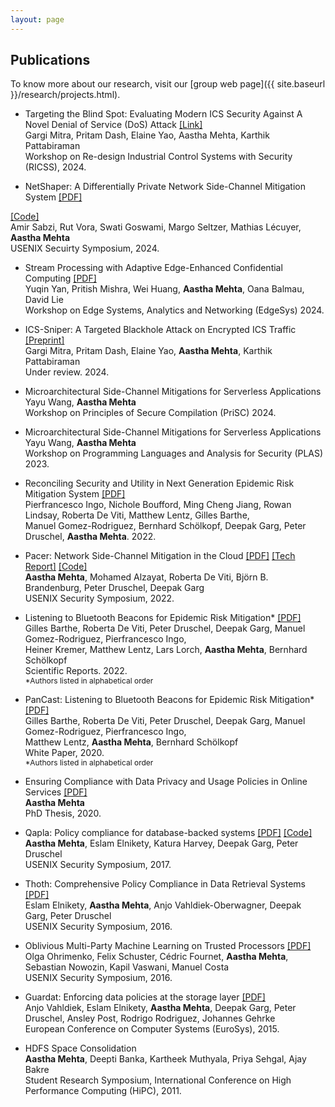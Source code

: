 ```yaml
---
layout: page
---
```


## Publications
To know more about our research, visit our [group web page]({{ site.baseurl }}/research/projects.html).

- Targeting the Blind Spot: Evaluating Modern ICS Security Against A Novel Denial of Service (DoS) Attack
[\[Link\]](https://ricssworkshop.github.io/program.html)<br>
Gargi Mitra, Pritam Dash, Elaine Yao, Aastha Mehta, Karthik Pattabiraman<br>
Workshop on Re-design Industrial Control Systems with Security (RICSS), 2024.

- NetShaper: A Differentially Private Network Side-Channel Mitigation System
[\[PDF\]](https://www.usenix.org/system/files/usenixsecurity24-sabzi.pdf)
<!--[\[Preprint\]](https://www.usenix.org/system/files/sec24summer-prepub-168-sabzi.pdf) -->
<a href="https://github.com/ubc-systopia/netshaper">[Code]<i class="icon fa fa-brands fa-square-github"></i></a><br>
Amir Sabzi, Rut Vora, Swati Goswami, Margo Seltzer, Mathias Lécuyer, **Aastha Mehta**<br>
USENIX Secuirty Symposium, 2024.

- Stream Processing with Adaptive Edge-Enhanced Confidential
Computing [\[PDF\]](https://aasthakm.github.io/files/edgesys24-stream-processing-with-cc.pdf)<br>
Yuqin Yan, Pritish Mishra, Wei Huang, **Aastha Mehta**, Oana Balmau, David Lie<br>
Workshop on Edge Systems, Analytics and Networking (EdgeSys) 2024.

- ICS-Sniper: A Targeted Blackhole Attack on Encrypted ICS Traffic
[\[Preprint\]](https://arxiv.org/pdf/2312.06140.pdf)<br>
Gargi Mitra, Pritam Dash, Elaine Yao, **Aastha Mehta**, Karthik Pattabiraman<br>
Under review. 2024.

- Microarchitectural Side-Channel Mitigations for Serverless Applications<br>
Yayu Wang, **Aastha Mehta**<br>
Workshop on Principles of Secure Compilation (PriSC) 2024.

- Microarchitectural Side-Channel Mitigations for Serverless Applications<br>
Yayu Wang, **Aastha Mehta**<br>
Workshop on Programming Languages and Analysis for Security (PLAS) 2023.

- Reconciling Security and Utility in Next Generation Epidemic Risk Mitigation System [\[PDF\]](https://arxiv.org/pdf/2011.08069.pdf)<br>
Pierfrancesco Ingo, Nichole Boufford, Ming Cheng Jiang, Rowan Lindsay, Roberta De Viti, Matthew Lentz, Gilles Barthe,<br>Manuel Gomez-Rodriguez, Bernhard Schölkopf, Deepak Garg, Peter Druschel, **Aastha Mehta**. 2022.<br>
<!-- <span style="font-size:12px;">*Authors listed in alphabetical order</span> -->

- Pacer: Network Side-Channel Mitigation in the Cloud [\[PDF\]](https://aasthakm.github.io/files/sec22-pacer.pdf) [\[Tech Report\]](https://arxiv.org/pdf/1908.11568.pdf) [\[Code\]](https://gitlab.mpi-sws.org/pacer)<br>
**Aastha Mehta**, Mohamed Alzayat, Roberta De Viti, Björn B. Brandenburg, Peter Druschel, Deepak Garg<br>
USENIX Security Symposium, 2022.

- Listening to Bluetooth Beacons for Epidemic Risk Mitigation* [\[PDF\]](https://www.nature.com/articles/s41598-022-09440-1.pdf)<br>
Gilles Barthe, Roberta De Viti, Peter Druschel, Deepak Garg, Manuel Gomez-Rodriguez, Pierfrancesco Ingo,<br>
Heiner Kremer, Matthew Lentz, Lars Lorch, **Aastha Mehta**, Bernhard Schölkopf<br>
Scientific Reports. 2022.<br>
<span style="font-size:12px;">*Authors listed in alphabetical order</span>

- PanCast: Listening to Bluetooth Beacons for Epidemic Risk Mitigation* [\[PDF\]](https://arxiv.org/pdf/2011.08069.pdf)<br>
Gilles Barthe, Roberta De Viti, Peter Druschel, Deepak Garg, Manuel Gomez-Rodriguez, Pierfrancesco Ingo,<br>
Matthew Lentz, **Aastha Mehta**, Bernhard Schölkopf<br>
White Paper, 2020.<br>
<span style="font-size:12px;">*Authors listed in alphabetical order</span>

- Ensuring Compliance with Data Privacy and Usage Policies in Online Services [\[PDF\]](https://aasthakm.github.io/files/AasthaMehta-PhDThesis-2020.pdf)<br>
**Aastha Mehta**<br>
PhD Thesis, 2020.
<!-- http://dx.doi.org/10.22028/D291-32673 -->

- Qapla: Policy compliance for database-backed systems [\[PDF\]](https://aasthakm.github.io/files/sec17-qapla.pdf) [\[Code\]](https://github.com/aasthakm/qapla)<br>
**Aastha Mehta**, Eslam Elnikety, Katura Harvey, Deepak Garg, Peter Druschel<br>
USENIX Security Symposium, 2017.

- Thoth: Comprehensive Policy Compliance in Data Retrieval Systems [\[PDF\]](https://aasthakm.github.io/files/sec16-thoth.pdf)<br>
Eslam Elnikety, **Aastha Mehta**, Anjo Vahldiek-Oberwagner, Deepak Garg, Peter Druschel<br>
USENIX Security Symposium, 2016.

- Oblivious Multi-Party Machine Learning on Trusted Processors [\[PDF\]](https://aasthakm.github.io/files/sec16-oblivML.pdf)<br>
Olga Ohrimenko, Felix Schuster, Cédric Fournet, **Aastha Mehta**, Sebastian Nowozin, Kapil Vaswani, Manuel Costa<br>
USENIX Security Symposium, 2016.

- Guardat: Enforcing data policies at the storage layer [\[PDF\]](https://aasthakm.github.io/files/eurosys15-guardat.pdf)<br>
Anjo Vahldiek, Eslam Elnikety, **Aastha Mehta**, Deepak Garg, Peter Druschel, Ansley Post, Rodrigo Rodriguez, Johannes Gehrke<br>
European Conference on Computer Systems (EuroSys), 2015.

- HDFS Space Consolidation<br>
**Aastha Mehta**, Deepti Banka, Kartheek Muthyala, Priya Sehgal, Ajay Bakre<br>
Student Research Symposium, International Conference on High Performance Computing (HiPC), 2011.

